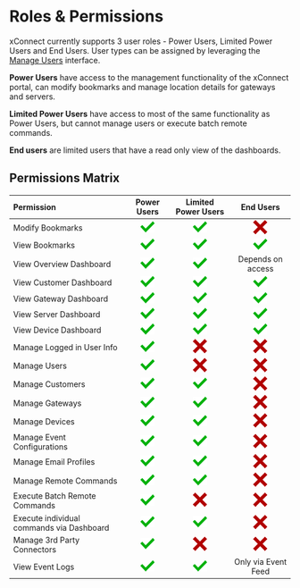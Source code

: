 # Roles & Permissions
xConnect currently supports 3 user roles - Power Users, Limited Power Users and End Users. User types can be assigned by leveraging the [Manage Users](https://senecaxconnect.github.io/xconnect_docs/Usage_ManageUsers/) interface.

**Power Users** have access to the management functionality of the xConnect portal, can modify bookmarks and manage location details for gateways and servers.

**Limited Power Users** have access to most of the same functionality as Power Users, but cannot manage users or execute batch remote commands.

**End users** are limited users that have a read only view of the dashboards.

## Permissions Matrix
| Permission        |                    Power Users                    |               Limited Power Users                | End Users                    |
| :------------- |:-------------------------------------------------:|:------------------------------------------------:|:------------------------------------:|
| Modify Bookmarks     | ![Side Navigation](images/icon_checkmark.png "")  | ![Side Navigation](images/icon_checkmark.png "") |   ![Side Navigation](images/icon_cross.png "")    |
| View Bookmarks  | ![Side Navigation](images/icon_checkmark.png "")  | ![Side Navigation](images/icon_checkmark.png "") | ![Side Navigation](images/icon_checkmark.png "")  |
| View Overview Dashboard | ![Side Navigation](images/icon_checkmark.png "")  | ![Side Navigation](images/icon_checkmark.png "") |                 Depends on access                 |
| View Customer Dashboard | ![Side Navigation](images/icon_checkmark.png "")  | ![Side Navigation](images/icon_checkmark.png "") | ![Side Navigation](images/icon_checkmark.png "")  |
| View Gateway Dashboard | ![Side Navigation](images/icon_checkmark.png "")  | ![Side Navigation](images/icon_checkmark.png "") | ![Side Navigation](images/icon_checkmark.png "")  |
| View Server Dashboard | ![Side Navigation](images/icon_checkmark.png "")  | ![Side Navigation](images/icon_checkmark.png "") | ![Side Navigation](images/icon_checkmark.png "")  |
| View Device Dashboard | ![Side Navigation](images/icon_checkmark.png "")  | ![Side Navigation](images/icon_checkmark.png "") | ![Side Navigation](images/icon_checkmark.png "")  |
| Manage Logged in User Info | ![Side Navigation](images/icon_checkmark.png "")  |  ![Side Navigation](images/icon_cross.png "") |   ![Side Navigation](images/icon_cross.png "")   |
| Manage Users | ![Side Navigation](images/icon_checkmark.png "")  |   ![Side Navigation](images/icon_cross.png "") |   ![Side Navigation](images/icon_cross.png "")   |
| Manage Customers | ![Side Navigation](images/icon_checkmark.png "")  | ![Side Navigation](images/icon_checkmark.png "") |   ![Side Navigation](images/icon_cross.png "")   |
| Manage Gateways | ![Side Navigation](images/icon_checkmark.png "")  | ![Side Navigation](images/icon_checkmark.png "") |   ![Side Navigation](images/icon_cross.png "")   |
| Manage Devices | ![Side Navigation](images/icon_checkmark.png "")  | ![Side Navigation](images/icon_checkmark.png "") |   ![Side Navigation](images/icon_cross.png "")   |
| Manage Event Configurations | ![Side Navigation](images/icon_checkmark.png "")  | ![Side Navigation](images/icon_checkmark.png "") |   ![Side Navigation](images/icon_cross.png "")   |
| Manage Email Profiles | ![Side Navigation](images/icon_checkmark.png "") | ![Side Navigation](images/icon_checkmark.png "") |   ![Side Navigation](images/icon_cross.png "")   |
| Manage Remote Commands | ![Side Navigation](images/icon_checkmark.png "")  | ![Side Navigation](images/icon_checkmark.png "") |     ![Side Navigation](images/icon_cross.png "") |
| Execute Batch Remote Commands | ![Side Navigation](images/icon_checkmark.png "")  |   ![Side Navigation](images/icon_cross.png "")   | ![Side Navigation](images/icon_cross.png "") |
| Execute individual commands via Dashboard | ![Side Navigation](images/icon_checkmark.png "")  | ![Side Navigation](images/icon_checkmark.png "") | ![Side Navigation](images/icon_cross.png "") |
| Manage 3rd Party Connectors | ![Side Navigation](images/icon_checkmark.png "")  |   ![Side Navigation](images/icon_cross.png "")   |  ![Side Navigation](images/icon_cross.png "")   |
| View Event Logs | ![Side Navigation](images/icon_checkmark.png "")  | ![Side Navigation](images/icon_checkmark.png "") |               Only via Event Feed                |
